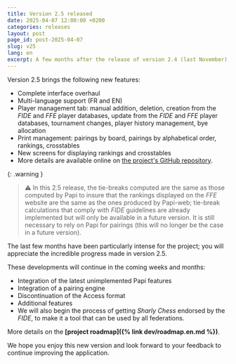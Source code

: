 ```yaml
---
title: Version 2.5 released
date: 2025-04-07 12:00:00 +0200
categories: releases
layout: post
page_id: post-2025-04-07
slug: v25
lang: en
excerpt: A few months after the release of version 2.4 (last November), we are pleased to announce version 2.5 of Papi-web.
---
```


Version 2.5 brings the following new features:

* Complete interface overhaul
* Multi-language support (FR and EN)
* Player management tab: manual addition, deletion, creation from the _FIDE_ and _FFE_ player databases, update from the _FIDE_ and _FFE_ player databases, tournament changes, player history management, bye allocation
* Print management: pairings by board, pairings by alphabetical order, rankings, crosstables
* New screens for displaying rankings and crosstables
* More details are available online on [the project's GitHub repository](https://github.com/sharly-chess/sharly-chess/releases).

{: .warning }
> :warning: In this 2.5 release, the tie-breaks computed are the same as those computed by Papi to insure that the rankings displayed on the _FFE_ website are the same as the ones produced by Papi-web; tie-break calculations that comply with _FIDE_ guidelines are already implemented but will only be available in a future version.
> It is still necessary to rely on Papi for pairings (this will no longer be the case in a future version).

The last few months have been particularly intense for the project; you will appreciate the incredible progress made in version 2.5.

These developments will continue in the coming weeks and months:

* Integration of the latest unimplemented Papi features
* Integration of a pairing engine
* Discontinuation of the Access format
* Additional features
* We will also begin the process of getting _Sharly Chess_ endorsed by the _FIDE_, to make it a tool that can be used by all federations.

More details on the **[project roadmap]({% link dev/roadmap.en.md %})**.

We hope you enjoy this new version and look forward to your feedback to continue improving the application.

